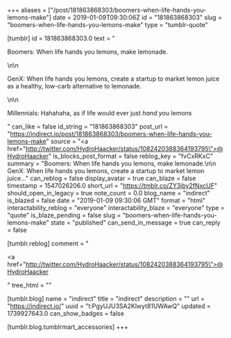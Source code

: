 +++
aliases = ["/post/181863868303/boomers-when-life-hands-you-lemons-make"]
date = 2019-01-09T09:30:06Z
id = "181863868303"
slug = "boomers-when-life-hands-you-lemons-make"
type = "tumblr-quote"

[tumblr]
id = 181863868303.0
text = "<p>Boomers: When life hands you lemons, make lemonade.</p>\n\n<p>GenX: When life hands you lemons, create a startup to market lemon juice as a healthy, low-carb alternative to lemonade.</p>\n\n<p>Millennials: Hahahaha, as if life would ever just *hand you* lemons</p>"
can_like = false
id_string = "181863868303"
post_url = "https://indirect.io/post/181863868303/boomers-when-life-hands-you-lemons-make"
source = "<a href=\"http://twitter.com/HydroHaacker/status/1082420388364193795\">@HydroHaacker</a>"
is_blocks_post_format = false
reblog_key = "fvCxRKxC"
summary = "Boomers: When life hands you lemons, make lemonade.\n\n GenX: When life hands you lemons, create a startup to market lemon juice..."
can_reblog = false
display_avatar = true
can_blaze = false
timestamp = 1547026206.0
short_url = "https://tmblr.co/ZY3jby2fNxcUF"
should_open_in_legacy = true
note_count = 0.0
blog_name = "indirect"
is_blazed = false
date = "2019-01-09 09:30:06 GMT"
format = "html"
interactability_reblog = "everyone"
interactability_blaze = "everyone"
type = "quote"
is_blaze_pending = false
slug = "boomers-when-life-hands-you-lemons-make"
state = "published"
can_send_in_message = true
can_reply = false

[tumblr.reblog]
comment = "<p><a href=\"http://twitter.com/HydroHaacker/status/1082420388364193795\">@HydroHaacker</a></p>"
tree_html = ""

[tumblr.blog]
name = "indirect"
title = "indirect"
description = ""
url = "https://indirect.io/"
uuid = "t:PgyUJU3SA2Klwyt81UWAwQ"
updated = 1739927643.0
can_show_badges = false

[tumblr.blog.tumblrmart_accessories]
+++
